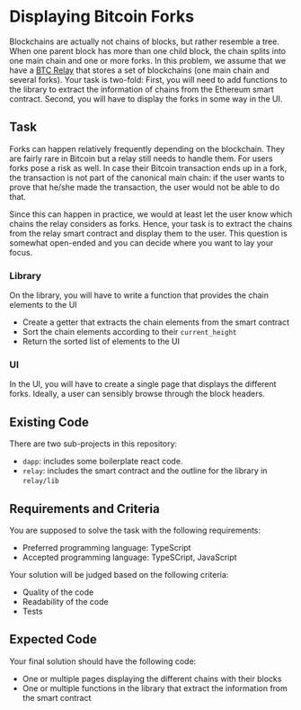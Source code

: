 # Displaying Bitcoin Forks

Blockchains are actually not chains of blocks, but rather resemble a tree. When one parent block has more than one child block, the chain splits into one main chain and one or more forks.
In this problem, we assume that we have a [BTC Relay](http://btcrelay.org/) that stores a set of blockchains (one main chain and several forks).
Your task is two-fold: First, you will need to add functions to the library to extract the information of chains from the Ethereum smart contract. Second, you will have to display the forks in some way in the UI.

## Task

Forks can happen relatively frequently depending on the blockchain. They are fairly rare in Bitcoin but a relay still needs to handle them. For users forks pose a risk as well. In case their Bitcoin transaction ends up in a fork, the transaction is not part of the canonical main chain: if the user wants to prove that he/she made the transaction, the user would not be able to do that.

Since this can happen in practice, we would at least let the user know which chains the relay considers as forks. Hence, your task is to extract the chains from the relay smart contract and display them to the user. This question is somewhat open-ended and you can decide where you want to lay your focus.

### Library

On the library, you will have to write a function that provides the chain elements to the UI

- Create a getter that extracts the chain elements from the smart contract
- Sort the chain elements according to their `current_height`
- Return the sorted list of elements to the UI 

### UI

In the UI, you will have to create a single page that displays the different forks. Ideally, a user can sensibly browse through the block headers.

## Existing Code

There are two sub-projects in this repository:

- `dapp`: includes some boilerplate react code.
- `relay`: includes the smart contract and the outline for the library in `relay/lib` 

## Requirements and Criteria

You are supposed to solve the task with the following requirements:

* Preferred programming language: TypeScript
* Accepted programming language: TypeSCript, JavaScript

Your solution will be judged based on the following criteria:

* Quality of the code
* Readability of the code
* Tests

## Expected Code

Your final solution should have the following code:

* One or multiple pages displaying the different chains with their blocks
* One or multiple functions in the library that extract the information from the smart contract